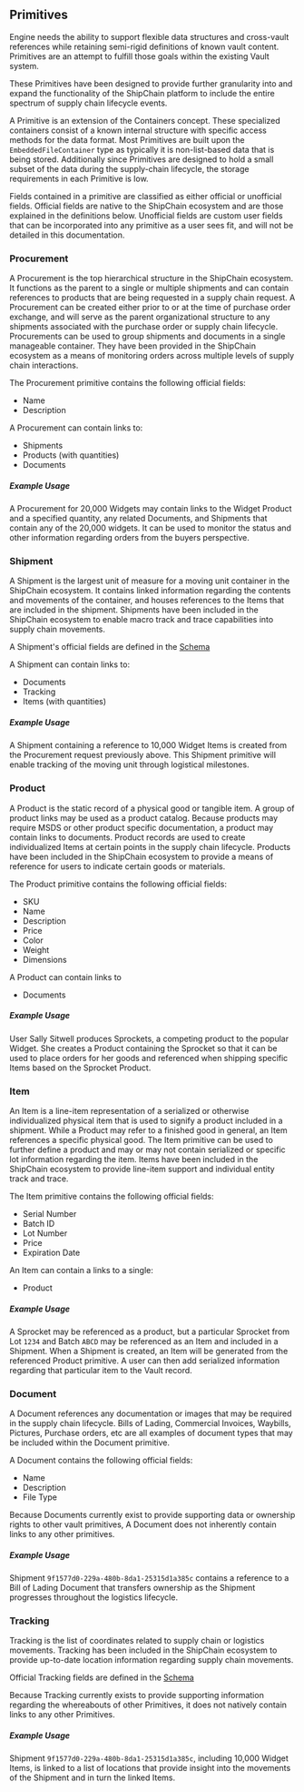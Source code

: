 ## Primitives

Engine needs the ability to support flexible data structures and cross-vault references while
retaining semi-rigid definitions of known vault content. Primitives are an attempt to fulfill those
goals within the existing Vault system.

These Primitives have been designed to provide further granularity into and expand the functionality
of the ShipChain platform to include the entire spectrum of supply chain lifecycle events.

A Primitive is an extension of the Containers concept. These specialized containers consist of a
known internal structure with specific access methods for the data format. Most Primitives are built
upon the `EmbeddedFileContainer` type as typically it is non-list-based data that is being stored.
Additionally since Primitives are designed to hold a small subset of the data during the
supply-chain lifecycle, the storage requirements in each Primitive is low.

Fields contained in a primitive are classified as either official or unofficial fields. Official
fields are native to the ShipChain ecosystem and are those explained in the definitions below.
Unofficial fields are custom user fields that can be incorporated into any primitive as a user sees
fit, and will not be detailed in this documentation.

### Procurement

A Procurement is the top hierarchical structure in the ShipChain ecosystem. It functions as the
parent to a single or multiple shipments and can contain references to products that are being
requested in a supply chain request. A Procurement can be created either prior to or at the time of
purchase order exchange, and will serve as the parent organizational structure to any shipments
associated with the purchase order or supply chain lifecycle. Procurements can be used to group
shipments and documents in a single manageable container. They have been provided in the ShipChain
ecosystem as a means of monitoring orders across multiple levels of supply chain interactions.

The Procurement primitive contains the following official fields:

- Name
- Description

A Procurement can contain links to:

- Shipments
- Products (with quantities)
- Documents

##### Example Usage

A Procurement for 20,000 Widgets may contain links to the Widget Product and a specified quantity,
any related Documents, and Shipments that contain any of the 20,000 widgets. It can be used to
monitor the status and other information regarding orders from the buyers perspective.

### Shipment

A Shipment is the largest unit of measure for a moving unit container in the ShipChain ecosystem. It
contains linked information regarding the contents and movements of the container, and houses
references to the Items that are included in the shipment. Shipments have been included in the
ShipChain ecosystem to enable macro track and trace capabilities into supply chain movements.

A Shipment's official fields are defined in the [Schema](http://schema.shipchain.io/1.2.1/shipment.json)

A Shipment can contain links to:

- Documents
- Tracking
- Items (with quantities)

##### Example Usage

A Shipment containing a reference to 10,000 Widget Items is created from the Procurement request
previously above. This Shipment primitive will enable tracking of the moving unit through logistical
milestones.

### Product

A Product is the static record of a physical good or tangible item. A group of product links may be
used as a product catalog. Because products may require MSDS or other product specific
documentation, a product may contain links to documents. Product records are used to create
individualized Items at certain points in the supply chain lifecycle. Products have been included in
the ShipChain ecosystem to provide a means of reference for users to indicate certain goods or
materials.

The Product primitive contains the following official fields:

- SKU
- Name
- Description
- Price
- Color
- Weight
- Dimensions

A Product can contain links to

- Documents

##### Example Usage

User Sally Sitwell produces Sprockets, a competing product to the popular Widget. She creates a
Product containing the Sprocket so that it can be used to place orders for her goods and referenced
when shipping specific Items based on the Sprocket Product.


### Item

An Item is a line-item representation of a serialized or otherwise individualized physical item that
is used to signify a product included in a shipment. While a Product may refer to a finished good in
general, an Item references a specific physical good. The Item primitive can be used to further
define a product and may or may not contain serialized or specific lot information regarding the
item. Items have been included in the ShipChain ecosystem to provide line-item support and
individual entity track and trace.

The Item primitive contains the following official fields:

- Serial Number
- Batch ID
- Lot Number
- Price
- Expiration Date

An Item can contain a links to a single:

- Product

##### Example Usage

A Sprocket may be referenced as a product, but a particular Sprocket from Lot `1234` and Batch
`ABCD` may be referenced as an Item and included in a Shipment. When a Shipment is created, an Item
will be generated from the referenced Product primitive. A user can then add serialized information
regarding that particular item to the Vault record.

### Document

A Document references any documentation or images that may be required in the supply chain
lifecycle. Bills of Lading, Commercial Invoices, Waybills, Pictures, Purchase orders, etc are all
examples of document types that may be included within the Document primitive.

A Document contains the following official fields:

- Name
- Description
- File Type

Because Documents currently exist to provide supporting data or ownership rights to other vault
primitives, A Document does not inherently contain links to any other primitives.

##### Example Usage

Shipment `9f1577d0-229a-480b-8da1-25315d1a385c` contains a reference to a Bill of Lading Document
that transfers ownership as the Shipment progresses throughout the logistics lifecycle.
    
### Tracking

Tracking is the list of coordinates related to supply chain or logistics movements. Tracking has
been included in the ShipChain ecosystem to provide up-to-date location information regarding supply
chain movements.

Official Tracking fields are defined in the [Schema](http://schema.shipchain.io/1.2.1/tracking.json)

Because Tracking currently exists to provide supporting information regarding the whereabouts of
other Primitives, it does not natively contain links to any other Primitives.

##### Example Usage

Shipment `9f1577d0-229a-480b-8da1-25315d1a385c`, including 10,000 Widget Items, is linked to a list
of locations that provide insight into the movements of the Shipment and in turn the linked Items.
